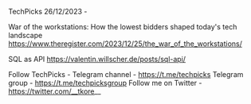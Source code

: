 TechPicks 26/12/2023 -

War of the workstations: How the lowest bidders shaped today's tech landscape
https://www.theregister.com/2023/12/25/the_war_of_the_workstations/

SQL as API
https://valentin.willscher.de/posts/sql-api/

Follow TechPicks -
Telegram channel - https://t.me/techpicks
Telegram group - https://t.me/techpicksgroup
Follow me on Twitter - https://twitter.com/__tkore__